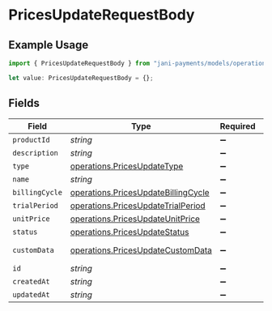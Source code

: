 # PricesUpdateRequestBody

## Example Usage

```typescript
import { PricesUpdateRequestBody } from "jani-payments/models/operations";

let value: PricesUpdateRequestBody = {};
```

## Fields

| Field                                                                                      | Type                                                                                       | Required                                                                                   | Description                                                                                |
| ------------------------------------------------------------------------------------------ | ------------------------------------------------------------------------------------------ | ------------------------------------------------------------------------------------------ | ------------------------------------------------------------------------------------------ |
| `productId`                                                                                | *string*                                                                                   | :heavy_minus_sign:                                                                         | N/A                                                                                        |
| `description`                                                                              | *string*                                                                                   | :heavy_minus_sign:                                                                         | N/A                                                                                        |
| `type`                                                                                     | [operations.PricesUpdateType](../../models/operations/pricesupdatetype.md)                 | :heavy_minus_sign:                                                                         | N/A                                                                                        |
| `name`                                                                                     | *string*                                                                                   | :heavy_minus_sign:                                                                         | N/A                                                                                        |
| `billingCycle`                                                                             | [operations.PricesUpdateBillingCycle](../../models/operations/pricesupdatebillingcycle.md) | :heavy_minus_sign:                                                                         | N/A                                                                                        |
| `trialPeriod`                                                                              | [operations.PricesUpdateTrialPeriod](../../models/operations/pricesupdatetrialperiod.md)   | :heavy_minus_sign:                                                                         | N/A                                                                                        |
| `unitPrice`                                                                                | [operations.PricesUpdateUnitPrice](../../models/operations/pricesupdateunitprice.md)       | :heavy_minus_sign:                                                                         | N/A                                                                                        |
| `status`                                                                                   | [operations.PricesUpdateStatus](../../models/operations/pricesupdatestatus.md)             | :heavy_minus_sign:                                                                         | N/A                                                                                        |
| `customData`                                                                               | [operations.PricesUpdateCustomData](../../models/operations/pricesupdatecustomdata.md)     | :heavy_minus_sign:                                                                         | Any valid JSON value                                                                       |
| `id`                                                                                       | *string*                                                                                   | :heavy_minus_sign:                                                                         | N/A                                                                                        |
| `createdAt`                                                                                | *string*                                                                                   | :heavy_minus_sign:                                                                         | N/A                                                                                        |
| `updatedAt`                                                                                | *string*                                                                                   | :heavy_minus_sign:                                                                         | N/A                                                                                        |
